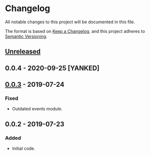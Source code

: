 # Changelog
All notable changes to this project will be documented in this file.

The format is based on [Keep a Changelog](https://keepachangelog.com/en/1.0.0/),
and this project adheres to [Semantic Versioning](https://semver.org/spec/v2.0.0.html).

## [Unreleased]

## 0.0.4 - 2020-09-25 [YANKED]

## [0.0.3] - 2019-07-24
### Fixed
- Outdated events module.

## 0.0.2 - 2019-07-23
### Added
- Initial code.

[Unreleased]: https://github.com/geut/moleculer-browser/compare/v0.0.4...HEAD
[0.0.3]: https://github.com/geut/moleculer-browser/compare/v0.0.2...v0.0.3
